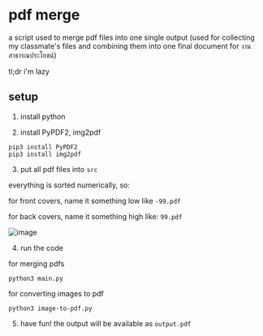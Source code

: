 # pdf merge

a script used to merge pdf files into one single output (used for collecting my classmate's files and combining them into one final document for งานสาธารณประโยชน์)

tl;dr i'm lazy

## setup

1. install python

2. install PyPDF2, img2pdf

```
pip3 install PyPDF2
pip3 install img2pdf
```

3. put all pdf files into `src`

everything is sorted numerically, so:

for front covers, name it something low like `-99.pdf`

for back covers, name it something high like: `99.pdf`

![image](https://user-images.githubusercontent.com/28398789/133363214-11461057-5546-44fa-9f92-993dc866b4fe.png)


4. run the code

for merging pdfs
```
python3 main.py
```

for converting images to pdf
```
python3 image-to-pdf.py
```

5. have fun! the output will be available as `output.pdf`
